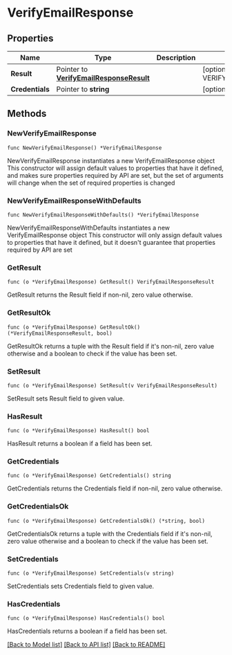 # VerifyEmailResponse

## Properties

Name | Type | Description | Notes
------------ | ------------- | ------------- | -------------
**Result** | Pointer to [**VerifyEmailResponseResult**](VerifyEmailResponseResult.md) |  | [optional] [default to VERIFYEMAILRESPONSERESULT_UNSPECIFIED]
**Credentials** | Pointer to **string** |  | [optional] 

## Methods

### NewVerifyEmailResponse

`func NewVerifyEmailResponse() *VerifyEmailResponse`

NewVerifyEmailResponse instantiates a new VerifyEmailResponse object
This constructor will assign default values to properties that have it defined,
and makes sure properties required by API are set, but the set of arguments
will change when the set of required properties is changed

### NewVerifyEmailResponseWithDefaults

`func NewVerifyEmailResponseWithDefaults() *VerifyEmailResponse`

NewVerifyEmailResponseWithDefaults instantiates a new VerifyEmailResponse object
This constructor will only assign default values to properties that have it defined,
but it doesn't guarantee that properties required by API are set

### GetResult

`func (o *VerifyEmailResponse) GetResult() VerifyEmailResponseResult`

GetResult returns the Result field if non-nil, zero value otherwise.

### GetResultOk

`func (o *VerifyEmailResponse) GetResultOk() (*VerifyEmailResponseResult, bool)`

GetResultOk returns a tuple with the Result field if it's non-nil, zero value otherwise
and a boolean to check if the value has been set.

### SetResult

`func (o *VerifyEmailResponse) SetResult(v VerifyEmailResponseResult)`

SetResult sets Result field to given value.

### HasResult

`func (o *VerifyEmailResponse) HasResult() bool`

HasResult returns a boolean if a field has been set.

### GetCredentials

`func (o *VerifyEmailResponse) GetCredentials() string`

GetCredentials returns the Credentials field if non-nil, zero value otherwise.

### GetCredentialsOk

`func (o *VerifyEmailResponse) GetCredentialsOk() (*string, bool)`

GetCredentialsOk returns a tuple with the Credentials field if it's non-nil, zero value otherwise
and a boolean to check if the value has been set.

### SetCredentials

`func (o *VerifyEmailResponse) SetCredentials(v string)`

SetCredentials sets Credentials field to given value.

### HasCredentials

`func (o *VerifyEmailResponse) HasCredentials() bool`

HasCredentials returns a boolean if a field has been set.


[[Back to Model list]](../README.md#documentation-for-models) [[Back to API list]](../README.md#documentation-for-api-endpoints) [[Back to README]](../README.md)



